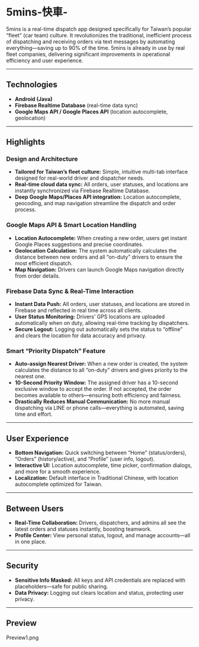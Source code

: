 # 5mins-快車-

5mins is a real-time dispatch app designed specifically for Taiwan’s popular “fleet” (car team) culture. It revolutionizes the traditional, inefficient process of dispatching and receiving orders via text messages by automating everything—saving up to 90% of the time. 5mins is already in use by real fleet companies, delivering significant improvements in operational efficiency and user experience.

---

## Technologies
- **Android (Java)**
- **Firebase Realtime Database** (real-time data sync)
- **Google Maps API / Google Places API** (location autocomplete, geolocation)

---

## Highlights

### Design and Architecture
+ **Tailored for Taiwan’s fleet culture:** Simple, intuitive multi-tab interface designed for real-world driver and dispatcher needs.
+ **Real-time cloud data sync:** All orders, user statuses, and locations are instantly synchronized via Firebase Realtime Database.
+ **Deep Google Maps/Places API integration:** Location autocomplete, geocoding, and map navigation streamline the dispatch and order process.

### Google Maps API & Smart Location Handling
+ **Location Autocomplete:** When creating a new order, users get instant Google Places suggestions and precise coordinates.
+ **Geolocation Calculation:** The system automatically calculates the distance between new orders and all “on-duty” drivers to ensure the most efficient dispatch.
+ **Map Navigation:** Drivers can launch Google Maps navigation directly from order details.

### Firebase Data Sync & Real-Time Interaction
+ **Instant Data Push:** All orders, user statuses, and locations are stored in Firebase and reflected in real time across all clients.
+ **User Status Monitoring:** Drivers’ GPS locations are uploaded automatically when on duty, allowing real-time tracking by dispatchers.
+ **Secure Logout:** Logging out automatically sets the status to “offline” and clears the location for data accuracy and privacy.

### Smart “Priority Dispatch” Feature
+ **Auto-assign Nearest Driver:** When a new order is created, the system calculates the distance to all “on-duty” drivers and gives priority to the nearest one.
+ **10-Second Priority Window:** The assigned driver has a 10-second exclusive window to accept the order. If not accepted, the order becomes available to others—ensuring both efficiency and fairness.
+ **Drastically Reduces Manual Communication:** No more manual dispatching via LINE or phone calls—everything is automated, saving time and effort.

---

## User Experience
+ **Bottom Navigation:** Quick switching between “Home” (status/orders), “Orders” (history/active), and “Profile” (user info, logout).
+ **Interactive UI:** Location autocomplete, time picker, confirmation dialogs, and more for a smooth experience.
+ **Localization:** Default interface in Traditional Chinese, with location autocomplete optimized for Taiwan.

---

## Between Users
+ **Real-Time Collaboration:** Drivers, dispatchers, and admins all see the latest orders and statuses instantly, boosting teamwork.
+ **Profile Center:** View personal status, logout, and manage accounts—all in one place.

---

## Security
+ **Sensitive Info Masked:** All keys and API credentials are replaced with placeholders—safe for public sharing.
+ **Data Privacy:** Logging out clears location and status, protecting user privacy.

---

## Preview
Preview1.png
